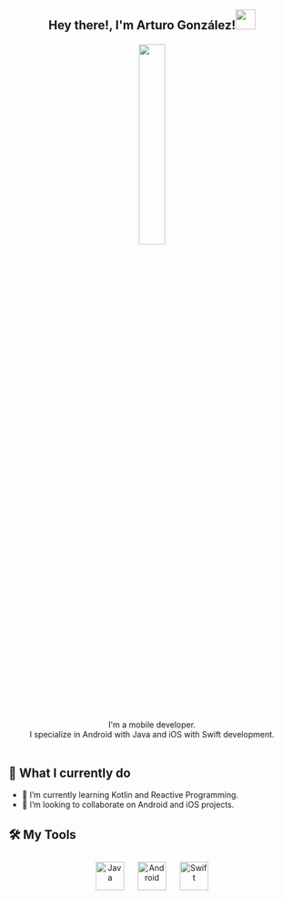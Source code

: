 <h2><p align="center">Hey there!, I'm Arturo González!<img src="https://media.giphy.com/media/hvRJCLFzcasrR4ia7z/giphy.gif" width="35px"></h2></p>

<p align="center" ><img 
 src="https://media.giphy.com/media/qgQUggAC3Pfv687qPC/giphy.gif" width="30%"/></p>
 
 <p align="center">I'm a mobile developer.<br/>I specialize in Android with Java and iOS with Swift development.<br><br></p>
 
 <h2> 🐙 What I currently do</h2></summary>

- 🌱 I’m currently learning Kotlin and Reactive Programming.
- 👯 I’m looking to collaborate on Android and iOS projects.
 
<h2> 🛠 My Tools </h2>

<div align="center">
<img style="margin: 10px" src="https://profilinator.rishav.dev/skills-assets/java-original-wordmark.svg" alt="Java" height="50" />  
<img style="margin: 10px" src="https://profilinator.rishav.dev/skills-assets/android-original-wordmark.svg" alt="Android" height="50" />  
<img style="margin: 10px" src="https://profilinator.rishav.dev/skills-assets/swift-original-wordmark.svg" alt="Swift" height="50" />  
</div>  

